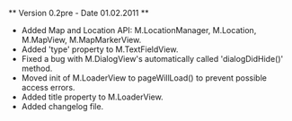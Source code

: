 ** Version 0.2pre - Date 01.02.2011 **

  * Added Map and Location API: M.LocationManager, M.Location, M.MapView, M.MapMarkerView.
  * Added 'type' property to M.TextFieldView.
  * Fixed a bug with M.DialogView's automatically called 'dialogDidHide()' method.
  * Moved init of M.LoaderView to pageWillLoad() to prevent possible access errors.
  * Added title property to M.LoaderView.
  * Added changelog file.